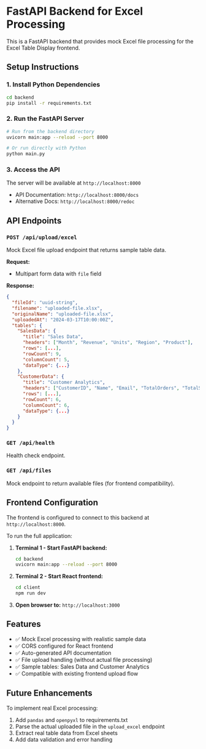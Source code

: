 # FastAPI Backend for Excel Processing

This is a FastAPI backend that provides mock Excel file processing for the Excel Table Display frontend.

## Setup Instructions

### 1. Install Python Dependencies

```bash
cd backend
pip install -r requirements.txt
```

### 2. Run the FastAPI Server

```bash
# Run from the backend directory
uvicorn main:app --reload --port 8000

# Or run directly with Python
python main.py
```

### 3. Access the API

The server will be available at `http://localhost:8000`

- API Documentation: `http://localhost:8000/docs`
- Alternative Docs: `http://localhost:8000/redoc`

## API Endpoints

### `POST /api/upload/excel`
Mock Excel file upload endpoint that returns sample table data.

**Request:**
- Multipart form data with `file` field

**Response:**
```json
{
  "fileId": "uuid-string",
  "filename": "uploaded-file.xlsx",
  "originalName": "uploaded-file.xlsx",
  "uploadedAt": "2024-03-17T10:00:00Z",
  "tables": {
    "SalesData": {
      "title": "Sales Data",
      "headers": ["Month", "Revenue", "Units", "Region", "Product"],
      "rows": [...],
      "rowCount": 9,
      "columnCount": 5,
      "dataType": {...}
    },
    "CustomerData": {
      "title": "Customer Analytics",
      "headers": ["CustomerID", "Name", "Email", "TotalOrders", "TotalSpent", "LastOrder"],
      "rows": [...],
      "rowCount": 6,
      "columnCount": 6,
      "dataType": {...}
    }
  }
}
```

### `GET /api/health`
Health check endpoint.

### `GET /api/files`
Mock endpoint to return available files (for frontend compatibility).

## Frontend Configuration

The frontend is configured to connect to this backend at `http://localhost:8000`. 

To run the full application:

1. **Terminal 1 - Start FastAPI backend:**
   ```bash
   cd backend
   uvicorn main:app --reload --port 8000
   ```

2. **Terminal 2 - Start React frontend:**
   ```bash
   cd client
   npm run dev
   ```

3. **Open browser to:** `http://localhost:3000`

## Features

- ✅ Mock Excel processing with realistic sample data
- ✅ CORS configured for React frontend
- ✅ Auto-generated API documentation
- ✅ File upload handling (without actual file processing)
- ✅ Sample tables: Sales Data and Customer Analytics
- ✅ Compatible with existing frontend upload flow

## Future Enhancements

To implement real Excel processing:
1. Add `pandas` and `openpyxl` to requirements.txt
2. Parse the actual uploaded file in the `upload_excel` endpoint
3. Extract real table data from Excel sheets
4. Add data validation and error handling